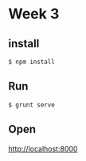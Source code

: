 # Week 3

## install

    $ npm install

## Run

    $ grunt serve

## Open

<http://localhost:8000>

